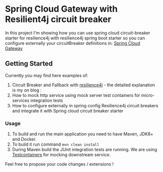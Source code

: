 # Spring Cloud Gateway with Resilient4j circuit breaker

In this project I'm showing how you can use spring cloud circuit-breaker starter for resilience4j with resilience4j spring boot starter so you can configure externally your circuitBreaker definitions
in:  [Spring Cloud Gateway](https://cloud.spring.io/spring-cloud-gateway/reference/html/)

## Getting Started 

Currently you may find here examples of: 
1. Circuit Breaker and Fallback with [resilience4j](https://resilience4j.readme.io/docs/getting-started) - the detailed explanation is my on blog :
2. How to mock http service using mock server test containers for micro-services integration tests
3. How to configure externally in spring config Resilience4j circuit breakers and integrate it with Spring cloud circuit breaker starter

### Usage 
1. To build and run the main application you need to have Maven, JDK8+ and Docker.
2. To build it run command `mvn clean install`
3. During Maven build the JUnit integration tests are running. We are using [Testcontainers](https://www.testcontainers.org/) for mocking downstream service.

Feel free to propose your code changes / extensions ! 
